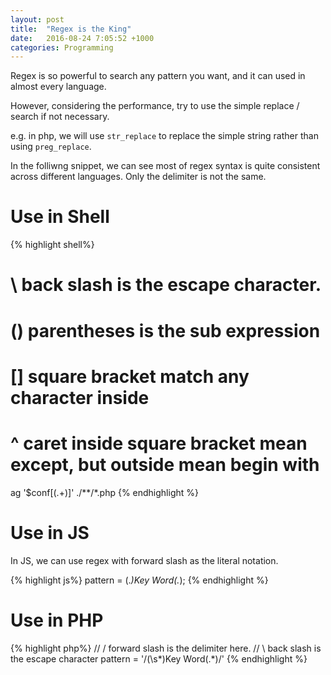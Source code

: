 ```yaml
---
layout: post
title:  "Regex is the King"
date:   2016-08-24 7:05:52 +1000
categories: Programming
---
```


Regex is so powerful to search any pattern you want, and it can used in almost every language.

However, considering the performance, try to use the simple replace / search if not necessary. 

e.g. in php, we will use `str_replace` to replace the simple string rather than using `preg_replace`.

In the folliwng snippet, we can see most of regex syntax is quite consistent across different languages. Only the delimiter is not the same.

Use in Shell
============
{% highlight shell%}
# \ back slash is the escape character.
# () parentheses is the sub expression
# [] square bracket match any character inside
# ^ caret inside square bracket mean except, but outside mean begin with 
ag '\$conf\[(.+)\]' ./**/*.php
{% endhighlight %}

Use in JS
=========
In JS, we can use regex with forward slash as the literal notation.

{% highlight js%}
pattern = \(.*)Key Word(.*)\;
{% endhighlight %}
 
Use in PHP
==========
{% highlight php%}
// / forward slash is the delimiter here.
// \ back slash is the escape character
pattern = '/(\s*)Key Word(.*)/'
{% endhighlight %}

